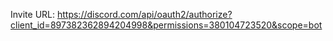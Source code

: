Invite URL: https://discord.com/api/oauth2/authorize?client_id=897382362894204998&permissions=380104723520&scope=bot
